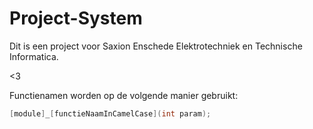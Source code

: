 # Project-System

Dit is een project voor Saxion Enschede Elektrotechniek en Technische Informatica.

<3

Functienamen worden op de volgende manier gebruikt:
```c
[module]_[functieNaamInCamelCase](int param);
```
